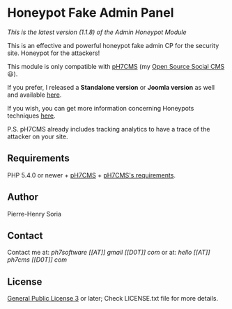 # Honeypot Fake Admin Panel

_This is the latest version (1.1.8) of the Admin Honeypot Module_

This is an effective and powerful honeypot fake admin CP for the security site. Honeypot for the attackers! 

This module is only compatible with [pH7CMS](http://ph7cms.com) (my [Open Source Social CMS](http://github.com/pH7Software/pH7-Social-Dating-CMS) :smiley:). 

If you prefer, I released a __Standalone version__ or __Joomla version__ as well and available [here](http://github.com/pH-7/Honeypots).


If you wish, you can get more information concerning Honeypots techniques [here](http://en.wikipedia.org/wiki/Honeypot_(computing)).


P.S. pH7CMS already includes tracking analytics to have a trace of the attacker on your site.


## Requirements

PHP 5.4.0 or newer + [pH7CMS](http://ph7cms.com/order/) + [pH7CMS's requirements](http://ph7cms.com/doc/en/requirements).


## Author

Pierre-Henry Soria


## Contact

Contact me at: *ph7software [[AT]] gmail [[D0T]] com* or at: *hello [[AT]] ph7cms [[D0T]] com*


## License

[General Public License 3](http://www.gnu.org/licenses/gpl.html) or later; Check LICENSE.txt file for more details.
